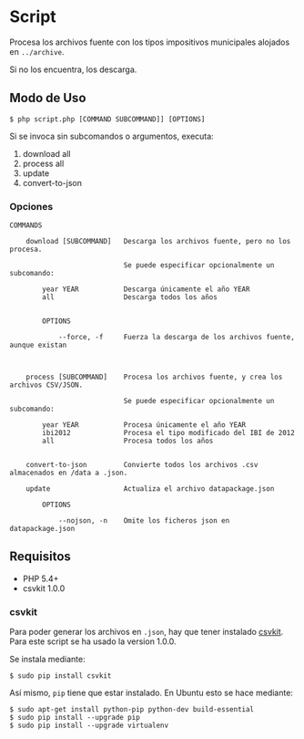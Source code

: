 # Script

Procesa los archivos fuente con los tipos impositivos municipales alojados en `../archive`.

Si no los encuentra, los descarga.


## Modo de Uso

    $ php script.php [COMMAND SUBCOMMAND]] [OPTIONS]

Si se invoca sin subcomandos o argumentos, executa:

  1. download all
  2. process all  
  3. update
  4. convert-to-json


### Opciones

    COMMANDS
    
        download [SUBCOMMAND]   Descarga los archivos fuente, pero no los procesa. 
                                
                                Se puede especificar opcionalmente un subcomando:
                    
            year YEAR           Descarga únicamente el año YEAR
            all                 Descarga todos los años
            
                       
            OPTIONS
            
                --force, -f     Fuerza la descarga de los archivos fuente, aunque existan                         
            
                        
                        
        process [SUBCOMMAND]    Procesa los archivos fuente, y crea los archivos CSV/JSON.                                
                                
                                Se puede especificar opcionalmente un subcomando:

            year YEAR           Procesa únicamente el año YEAR
            ibi2012             Procesa el tipo modificado del IBI de 2012
            all                 Procesa todos los años


        convert-to-json         Convierte todos los archivos .csv almacenados en /data a .json.
            
        update                  Actualiza el archivo datapackage.json
        
            OPTIONS
            
                --nojson, -n    Omite los ficheros json en datapackage.json                         
                                         
        
       


## Requisitos

* PHP 5.4+
* csvkit 1.0.0

### csvkit

Para poder generar los archivos en `.json`, hay que tener instalado [csvkit](https://csvkit.readthedocs.org/en/540/index.html). Para este script se ha usado la version 1.0.0.

 
Se instala mediante:

    $ sudo pip install csvkit


 
Así mismo, `pip` tiene que estar instalado. En Ubuntu esto se hace mediante:

    $ sudo apt-get install python-pip python-dev build-essential 
    $ sudo pip install --upgrade pip 
    $ sudo pip install --upgrade virtualenv 